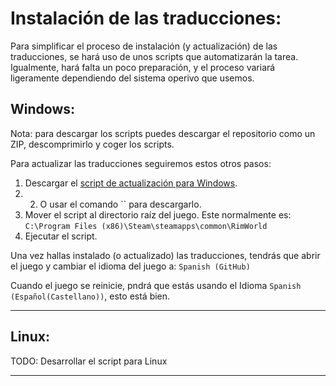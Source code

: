 # Instalación de las traducciones:
Para simplificar el proceso de instalación (y actualización) de las traducciones, se hará uso de unos scripts que automatizarán la tarea.
Igualmente, hará falta un poco preparación, y el proceso variará ligeramente dependiendo del sistema operivo que usemos.

## Windows:
Nota: para descargar los scripts puedes descargar el repositorio como un ZIP, descomprimirlo y coger los scripts.

Para actualizar las traducciones seguiremos estos otros pasos:
1. Descargar el [script de actualización para Windows](_update.bat).
2. 2. O usar el comando `` para descargarlo.
3. Mover el script al directorio raíz del juego. Este normalmente es: `C:\Program Files (x86)\Steam\steamapps\common\RimWorld`
4. Ejecutar el script.

Una vez hallas instalado (o actualizado) las traducciones, tendrás que abrir el juego y cambiar el idioma del juego a: `Spanish (GitHub)`

Cuando el juego se reinicie, pndrá que estás usando el Idioma `Spanish (Español(Castellano))`, esto está bien.

---
## Linux:
TODO: Desarrollar el script para Linux

---
